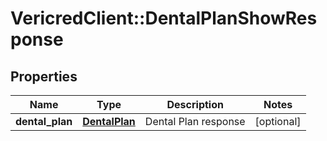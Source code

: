 # VericredClient::DentalPlanShowResponse

## Properties
Name | Type | Description | Notes
------------ | ------------- | ------------- | -------------
**dental_plan** | [**DentalPlan**](DentalPlan.md) | Dental Plan response | [optional] 


